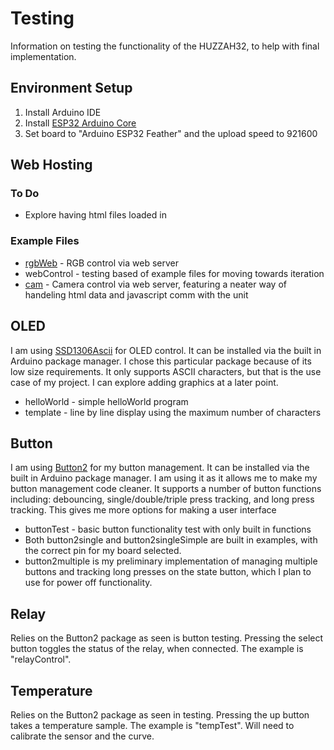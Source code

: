 # Testing
Information on testing the functionality of the HUZZAH32, to help with final implementation.

## Environment Setup
1. Install Arduino IDE
2. Install [ESP32 Arduino Core](https://github.com/espressif/arduino-esp32)
3. Set board to "Arduino ESP32 Feather" and the upload speed to 921600

## Web Hosting
### To Do
* Explore having html files loaded in
### Example Files
* [rgbWeb](https://diyusthad.com/2019/10/controlling-rgb-lights-from-esp32-web-server.html) - RGB control via web server
* webControl - testing based of example files for moving towards iteration
* [cam](https://randomnerdtutorials.com/esp32-cam-take-photo-display-web-server/) - Camera control via web server, featuring a neater way of handeling html data and javascript comm with the unit

## OLED
I am using [SSD1306Ascii](https://github.com/greiman/SSD1306Ascii) for OLED control. It can be installed via the built in Arduino package manager. I chose this particular package because of its low size requirements. It only supports ASCII characters, but that is the use case of my project. I can explore adding graphics at a later point. 
* helloWorld - simple helloWorld program
* template - line by line display using the maximum number of characters 

## Button
I am using [Button2](https://github.com/LennartHennigs/Button2) for my button management. It can be installed via the built in Arduino package manager. I am using it as it allows me to make my button management code cleaner. It supports a number of button functions including: debouncing, single/double/triple press tracking, and long press tracking. This gives me more options for making a user interface
* buttonTest - basic button functionality test with only built in functions
* Both button2single and button2singleSimple are built in examples, with the correct pin for my board selected.
* button2multiple is my preliminary implementation of managing multiple buttons and tracking long presses on the state button, which I plan to use for power off functionality.

## Relay
Relies on the Button2 package as seen is button testing. Pressing the select button toggles the status of the relay, when connected. The example is "relayControl".

## Temperature
Relies on the Button2 package as seen in testing. Pressing the up button takes a temperature sample. The example is "tempTest". Will need to calibrate the sensor and the curve.
